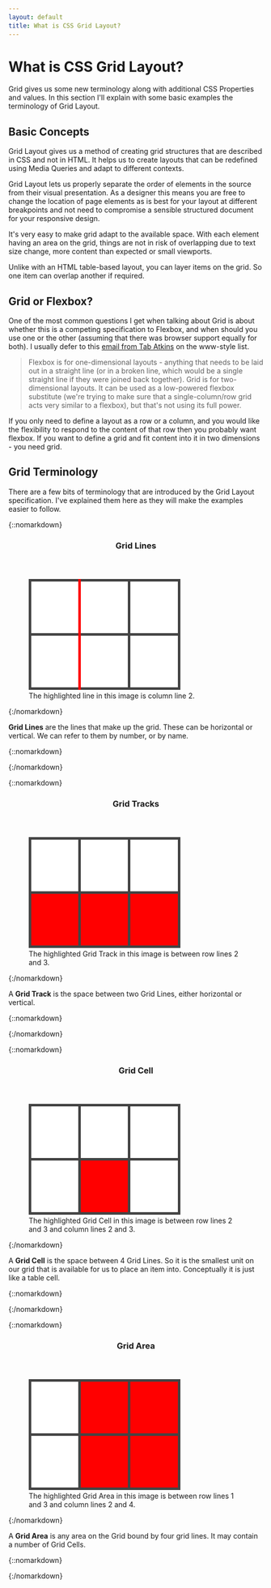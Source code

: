 ```yaml
---
layout: default
title: What is CSS Grid Layout?
---
```


# What is CSS Grid Layout?

Grid gives us some new terminology along with additional CSS Properties and values. In this section I'll explain with some basic examples the terminology of Grid Layout.

## Basic Concepts

Grid Layout gives us a method of creating grid structures that are described in CSS and not in HTML. It helps us to create layouts that can be redefined using Media Queries and adapt to different contexts.

Grid Layout lets us properly separate the order of elements in the source from their visual presentation. As a designer this means you are free to change the location of page elements as is best for your layout at different breakpoints and not need to compromise a sensible structured document for your responsive design.

It's very easy to make grid adapt to the available space. With each element having an area on the grid, things are not in risk of overlapping due to text size change, more content than expected or small viewports.

Unlike with an HTML table-based layout, you can layer items on the grid. So one item can overlap another if required.

## Grid or Flexbox?

One of the most common questions I get when talking about Grid is about whether this is a competing specification to Flexbox, and when should you use one or the other (assuming that there was browser support equally for both). I usually defer to this [email from Tab Atkins](http://lists.w3.org/Archives/Public/www-style/2013May/0114.html) on the www-style list.

> Flexbox is for one-dimensional layouts - anything that needs to be
laid out in a straight line (or in a broken line, which would be a
single straight line if they were joined back together).
> Grid is for two-dimensional layouts.  It can be used as a low-powered
flexbox substitute (we're trying to make sure that a single-column/row
grid acts very similar to a flexbox), but that's not using its full
power.

If you only need to define a layout as a row or a column, and you would like the flexibility to respond to the content of that row then you probably want flexbox. If you want to define a grid and fit content into it in two dimensions - you need grid.

## Grid Terminology

There are a few bits of terminology that are introduced by the Grid Layout specification. I've explained them here as they will make the examples easier to follow.

{::nomarkdown}
<div class="example">
<header><h3>Grid Lines</h3></header>
<div class="body">
<figure class="imagefig">
<img src="/examples/images/concepts-lines.png" alt="image of grid lines.">
<figcaption>The highlighted line in this image is column line 2.</figcaption>
</figure>
<div class="description">
{:/nomarkdown}

**Grid Lines** are the lines that make up the grid. These can be horizontal or vertical. We can refer to them by number, or by name.

{::nomarkdown}
</div>
</div>
</div>
{:/nomarkdown}

{::nomarkdown}
<div class="example">
<header><h3>Grid Tracks</h3></header>
<div class="body">
<figure class="imagefig">
<img src="/examples/images/concepts-track.png" alt="image of grid tracks.">
<figcaption>The highlighted Grid Track in this image is between row lines 2 and 3.</figcaption>
</figure>
<div class="description">
{:/nomarkdown}

A **Grid Track** is the space between two Grid Lines, either horizontal or vertical.

{::nomarkdown}
</div>
</div>
</div>
{:/nomarkdown}

{::nomarkdown}
<div class="example">
<header><h3>Grid Cell</h3></header>
<div class="body">
<figure class="imagefig">
<img src="/examples/images/concepts-cell.png" alt="image of grid cells.">
<figcaption>The highlighted Grid Cell in this image is between row lines 2 and 3 and column lines 2 and 3.</figcaption>
</figure>
<div class="description">
{:/nomarkdown}

A **Grid Cell** is the space between 4 Grid Lines. So it is the smallest unit on our grid that is available for us to place an item into. Conceptually it is just like a table cell.

{::nomarkdown}
</div>
</div>
</div>
{:/nomarkdown}

{::nomarkdown}
<div class="example">
<header><h3>Grid Area</h3></header>
<div class="body">
<figure class="imagefig">
<img src="/examples/images/concepts-area.png" alt="image of a grid area">
<figcaption>The highlighted Grid Area in this image is between row lines 1 and 3 and column lines 2 and 4.</figcaption>
</figure>
<div class="description">
{:/nomarkdown}

A **Grid Area** is any area on the Grid bound by four grid lines. It may contain a number of Grid Cells.

{::nomarkdown}
</div>
</div>
</div>
{:/nomarkdown}
